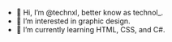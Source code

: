 - 👋 Hi, I’m @technxl, better know as technol_.
- 👀 I’m interested in graphic design.
- 🌱 I’m currently learning HTML, CSS, and C#.

<!---
technxl/technxl is a ✨ special ✨ repository because its `README.md` (this file) appears on your GitHub profile.
You can click the Preview link to take a look at your changes.
--->
